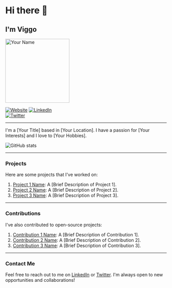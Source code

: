 
<!--
**VicassoS/VicassoS** is a ✨ _special_ ✨ repository because its `README.md` (this file) appears on your GitHub profile.

<!-- Your GitHub README -->
<!-- Headings -->
# Hi there 👋
## I'm Viggo

<!-- Profile Image -->
<img src="https://your-profile-image-url" alt="Your Name" height="200" width="200">

<!-- Badges -->
[![Website](https://img.shields.io/badge/Website-YourWebsite.com-blue?style=flat-square&logo=appveyor)](https://your-website.com)
[![LinkedIn](https://img.shields.io/badge/LinkedIn-YourLinkedInUsername-blue?style=flat-square&logo=appveyor)](https://linkedin.com/in/viggo-ossian-schütt-2a888b2b3)  
[![Twitter](https://img.shields.io/badge/Twitter-YourTwitterUsername-blue?style=flat-square&logo=appveyor)](https://twitter.com/your-twitter-username)

---

<!-- Introduction -->
I'm a [Your Title] based in [Your Location]. I have a passion for [Your Interests] and I love to [Your Hobbies].

<!-- GitHub Stats -->
![GitHub stats](https://github-readme-stats.vercel.app/api?username=YourGitHubUsername&show_icons=true&theme=dark)

---

<!-- Projects -->
### Projects

Here are some projects that I've worked on:

1. [Project 1 Name]([https://github.com/YourGitHubUsername/Project1](https://github.com/CodenameAlphamale/FaultWithCuriosity)): A [Brief Description of Project 1].
2. [Project 2 Name](https://github.com/YourGitHubUsername/Project2): A [Brief Description of Project 2].
3. [Project 3 Name](https://github.com/YourGitHubUsername/Project3): A [Brief Description of Project 3].

---

<!-- Contributions -->
### Contributions

I've also contributed to open-source projects:

1. [Contribution 1 Name](https://github.com/Contribution1): A [Brief Description of Contribution 1].
2. [Contribution 2 Name](https://github.com/Contribution2): A [Brief Description of Contribution 2].
3. [Contribution 3 Name](https://github.com/Contribution3): A [Brief Description of Contribution 3].

---

<!-- Contact Me -->
### Contact Me

Feel free to reach out to me on [LinkedIn](https://linkedin.com/in/YourLinkedInUsername) or [Twitter](https://twitter.com/YourTwitterUsername). I'm always open to new opportunities and collaborations!

